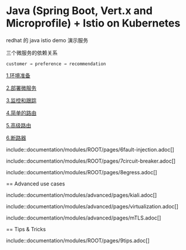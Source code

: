 # Java (Spring Boot, Vert.x and Microprofile) + Istio on Kubernetes

redhat 的 java istio demo 演示服务

三个微服务的依赖关系

```
customer → preference → recommendation
```


[1.环境准备](documentation/modules/ROOT/pages/1setup.adoc)

[2.部署微服务](documentation/modules/ROOT/pages/2deploy-microservices.adoc)

[3.监控和跟踪](documentation/modules/ROOT/pages/3monitoring-tracing.adoc)

[4.简单的路由](documentation/modules/ROOT/pages/4simple-routerules.adoc)

[5.高级路由](documentation/modules/ROOT/pages/4advanced-routerules.adoc)

[6.断路器](documentation/modules/ROOT/pages/5circuit-breaker.adoc)

include::documentation/modules/ROOT/pages/6fault-injection.adoc[]

include::documentation/modules/ROOT/pages/7circuit-breaker.adoc[]

include::documentation/modules/ROOT/pages/8egress.adoc[]

== Advanced use cases

include::documentation/modules/advanced/pages/kiali.adoc[]

include::documentation/modules/advanced/pages/virtualization.adoc[]

include::documentation/modules/advanced/pages/mTLS.adoc[]

== Tips &amp; Tricks

include::documentation/modules/ROOT/pages/9tips.adoc[]


